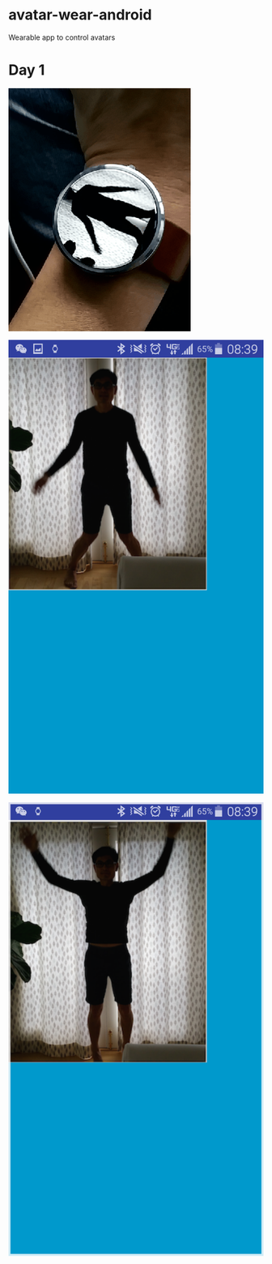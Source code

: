 # avatar-wear-android
  Wearable app to control avatars

# Day 1
![jump](https://raw.githubusercontent.com/tonytamsf/avatar-wear-android/0a85394279089ad5f1feb584ab287f8f96ce59f2/CHANGELOG/images/2015-10-26-watch.gif)

![phone jump](https://raw.githubusercontent.com/tonytamsf/avatar-wear-android/0a85394279089ad5f1feb584ab287f8f96ce59f2/CHANGELOG/images/2015-10-26-Screenshot_2015-10-26-08-39-36.png)

![phone jump 2](https://raw.githubusercontent.com/tonytamsf/avatar-wear-android/0a85394279089ad5f1feb584ab287f8f96ce59f2/CHANGELOG/images/2015-10-26-Screenshot_2015-10-26-08-39-15.png)
